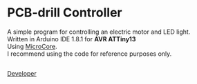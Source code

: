# PCB-drill Controller
A simple program for controlling an electric motor and LED light.  
Written in Arduino IDE 1.8.1 for __AVR ATTiny13__  
Using [MicroCore](https://github.com/MCUdude/MicroCore).  
I recommend using the code for reference purposes only.

##
[Developer](https://vk.com/pa4h1337)

